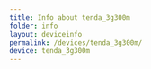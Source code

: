 ```yaml
---
title: Info about tenda_3g300m
folder: info
layout: deviceinfo
permalink: /devices/tenda_3g300m/
device: tenda_3g300m
---
```

